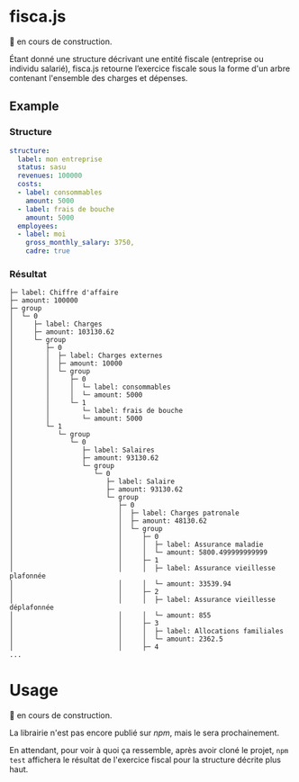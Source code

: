 # fisca.js

:construction: en cours de construction.

Étant donné une structure décrivant une entité fiscale (entreprise ou individu salarié), fisca.js retourne l’exercice fiscale sous la forme d'un arbre contenant l'ensemble des charges et dépenses.


## Example

### Structure

```yaml
structure:
  label: mon entreprise
  status: sasu
  revenues: 100000
  costs:
  - label: consommables
    amount: 5000
  - label: frais de bouche
    amount: 5000
  employees:
  - label: moi
    gross_monthly_salary: 3750,
    cadre: true
```

### Résultat

```
├─ label: Chiffre d'affaire
├─ amount: 100000
├─ group
│  └─ 0
│     ├─ label: Charges
│     ├─ amount: 103130.62
│     └─ group
│        ├─ 0
│        │  ├─ label: Charges externes
│        │  ├─ amount: 10000
│        │  └─ group
│        │     ├─ 0
│        │     │  └─ label: consommables
│        │     │  └─ amount: 5000
│        │     └─ 1
│        │        └─ label: frais de bouche
│        │        └─ amount: 5000
│        └─ 1
│           └─ group
│              └─ 0
│                 ├─ label: Salaires
│                 ├─ amount: 93130.62
│                 └─ group
│                    └─ 0
│                       ├─ label: Salaire
│                       ├─ amount: 93130.62
│                       └─ group
│                          ├─ 0
│                          │  ├─ label: Charges patronale
│                          │  ├─ amount: 48130.62
│                          │  └─ group
│                          │     ├─ 0
│                          │     │  ├─ label: Assurance maladie
│                          │     │  └─ amount: 5800.499999999999
│                          │     ├─ 1
│                          │     │  ├─ label: Assurance vieillesse plafonnée
│                          │     │  └─ amount: 33539.94
│                          │     ├─ 2
│                          │     │  ├─ label: Assurance vieillesse déplafonnée
│                          │     │  └─ amount: 855
│                          │     ├─ 3
│                          │     │  ├─ label: Allocations familiales
│                          │     │  └─ amount: 2362.5
│                          │     ├─ 4
...
```

# Usage

:construction: en cours de construction.

La librairie n'est pas encore publié sur *npm*, mais le sera prochainement.

En attendant, pour voir à quoi ça ressemble, après avoir cloné le projet, `npm test` affichera le résultat de l'exercice fiscal pour la structure décrite plus haut.
